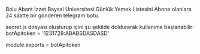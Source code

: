 Bolu Abant İzzet Baysal Universitesi Günlük Yemek Listesini Abone olanlara 24 saatte bir gönderen telegram botu.

secret.js dosyası oluşturup içini şu şekilde doldurarak kullanıma başlanabilir:
botApitoken = '1231729:ABABSDASDASD'

module.exports = botApitoken
